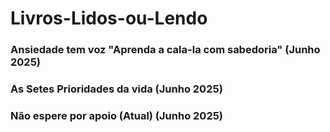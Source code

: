 # Livros-Lidos-ou-Lendo

### Ansiedade tem voz "Aprenda a cala-la com sabedoria" (Junho 2025)

### As Setes Prioridades da vida  (Junho 2025)

### Não espere por apoio (Atual) (Junho 2025)
